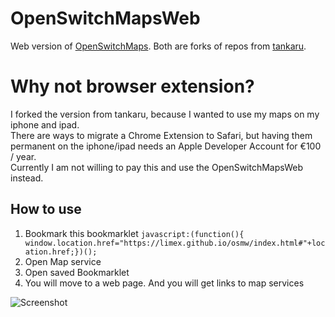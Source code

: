 # OpenSwitchMapsWeb
Web version of [OpenSwitchMaps](https://github.com/limex/OpenSwitchMaps). Both are forks of repos from [tankaru](https://github.com/tankaru).

# Why not browser extension?
I forked the version from tankaru, because I wanted to use my maps on my iphone and ipad.  
There are ways to migrate a Chrome Extension to Safari, but having them permanent on the iphone/ipad needs an Apple Developer Account for €100 / year.  
Currently I am not willing to pay this and use the OpenSwitchMapsWeb instead.

## How to use
1. Bookmark this bookmarklet
```javascript:(function(){ window.location.href="https://limex.github.io/osmw/index.html#"+location.href;})();```
1. Open Map service
1. Open saved Bookmarklet
1. You will move to a web page. And you will get links to map services

![Screenshot](screenshot.jpg)
